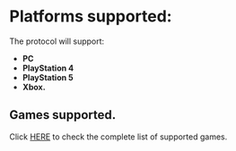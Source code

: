 # Platforms supported:

The protocol will support:
- **PC**
- **PlayStation 4**
- **PlayStation 5**
- **Xbox.**
 
## Games supported.

Click [HERE](https://docs.playswap.org/open-beta/supported-games/) to check the complete list of supported games.
